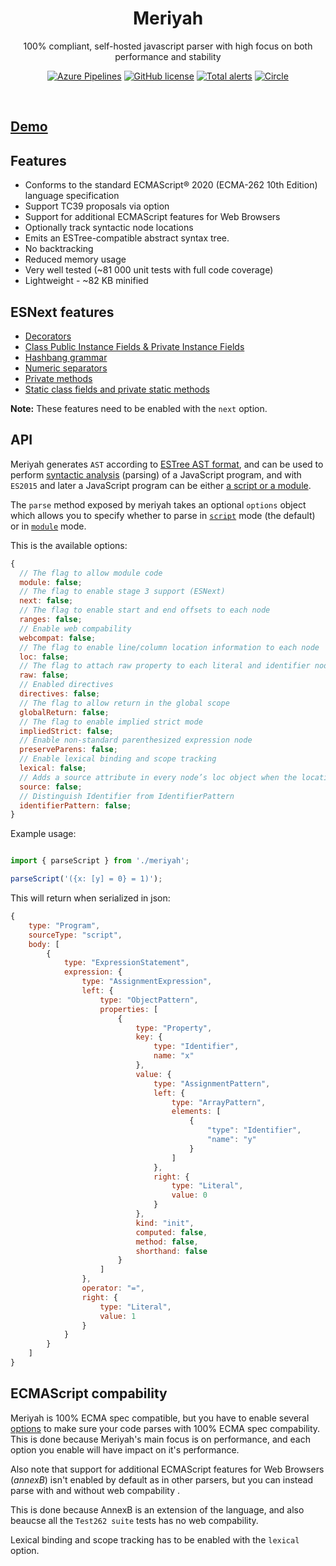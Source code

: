 <h1 align="center">Meriyah</h1>

<p align="center"> 100% compliant, self-hosted javascript parser with high focus on both performance and stability</p>

<p align="center">
    <a href="https://www.npmjs.com/package/meriyah"><img src="https://img.shields.io/npm/v/meriyah.svg?style=flat-square" alt="Azure Pipelines"/></a>
    <a href="https://lgtm.com/projects/g/meriyah/meriyah/context:javascript"><img src="https://img.shields.io/lgtm/grade/javascript/g/meriyah/meriyah.svg?logo=lgtm&logoWidth=18" alt="GitHub license" /></a>
    <a href="https://lgtm.com/projects/g/meriyah/meriyah/alerts"><img src="https://img.shields.io/lgtm/alerts/g/meriyah/meriyah.svg?logo=lgtm&logoWidth=18" alt="Total alerts" /></a>
    <a href="https://circleci.com/gh/meriyah/meriyah"><img src="https://circleci.com/gh/meriyah/meriyah.svg?style=svg" alt="Circle" /></a>
</p>

<br>

## [Demo](https://meriyah.github.io/meriyah/)

## Features

* Conforms to the standard ECMAScript® 2020 (ECMA-262 10th Edition) language specification
* Support TC39 proposals via option
* Support for additional ECMAScript features for Web Browsers
* Optionally track syntactic node locations
* Emits an ESTree-compatible abstract syntax tree.
* No backtracking
* Reduced memory usage
* Very well tested (~81 000 unit tests with full code coverage)
* Lightweight - ~82 KB minified

## ESNext features

* [Decorators](https://github.com/tc39/proposal-decorators)
* [Class Public Instance Fields & Private Instance Fields](https://github.com/tc39/proposal-class-fields)
* [Hashbang grammar](https://github.com/tc39/proposal-hashbang)
* [Numeric separators](https://github.com/tc39/proposal-numeric-separator)
* [Private methods](https://github.com/tc39/proposal-private-methods)
* [Static class fields and private static methods](https://github.com/tc39/proposal-static-class-features/)

**Note:** These features need to be enabled with the `next` option.

## API

Meriyah generates `AST` according to [ESTree AST format](https://github.com/estree/estree), and can be used to perform [syntactic analysis](https://en.wikipedia.org/wiki/Parsing) (parsing) of a JavaScript program, and with `ES2015` and later a JavaScript program can be either [a script or a module](https://tc39.github.io/ecma262/index.html#sec-ecmascript-language-scripts-and-modules).

The `parse` method exposed by meriyah takes an optional `options` object which allows you to specify whether to parse in [`script`](https://tc39.github.io/ecma262/#sec-parse-script) mode (the default) or in [`module`](https://tc39.github.io/ecma262/#sec-parsemodule) mode.

This is the available options:

```js
{
  // The flag to allow module code
  module: false;
  // The flag to enable stage 3 support (ESNext)
  next: false;
  // The flag to enable start and end offsets to each node
  ranges: false;
  // Enable web compability
  webcompat: false;
  // The flag to enable line/column location information to each node
  loc: false;
  // The flag to attach raw property to each literal and identifier node
  raw: false;
  // Enabled directives
  directives: false;
  // The flag to allow return in the global scope
  globalReturn: false;
  // The flag to enable implied strict mode
  impliedStrict: false;
  // Enable non-standard parenthesized expression node
  preserveParens: false;
  // Enable lexical binding and scope tracking
  lexical: false;
  // Adds a source attribute in every node’s loc object when the locations option is `true`
  source: false;
  // Distinguish Identifier from IdentifierPattern
  identifierPattern: false;
}
```

Example usage:

```js

import { parseScript } from './meriyah';

parseScript('({x: [y] = 0} = 1)');

```

This will return when serialized in json:

```js
{
    type: "Program",
    sourceType: "script",
    body: [
        {
            type: "ExpressionStatement",
            expression: {
                type: "AssignmentExpression",
                left: {
                    type: "ObjectPattern",
                    properties: [
                        {
                            type: "Property",
                            key: {
                                type: "Identifier",
                                name: "x"
                            },
                            value: {
                                type: "AssignmentPattern",
                                left: {
                                    type: "ArrayPattern",
                                    elements: [
                                        {
                                            "type": "Identifier",
                                            "name": "y"
                                        }
                                    ]
                                },
                                right: {
                                    type: "Literal",
                                    value: 0
                                }
                            },
                            kind: "init",
                            computed: false,
                            method: false,
                            shorthand: false
                        }
                    ]
                },
                operator: "=",
                right: {
                    type: "Literal",
                    value: 1
                }
            }
        }
    ]
}
```

## ECMAScript compability

Meriyah is 100% ECMA spec compatible, but you have to enable several [options](https://github.com/meriyah/meriyah#options) to make sure your code parses with 100% ECMA spec compability. This is done because Meriyah's main focus is on performance, and each option you enable will have impact on it's performance.

Also note that support for additional ECMAScript features for Web Browsers (*annexB*) isn't enabled by default as in other parsers, but you can instead parse with and without web compability .

This is done because AnnexB is an extension of the language, and also beaucse all the `Test262 suite` tests has no web compability.

Lexical binding and scope tracking has to be enabled with the `lexical` option.
